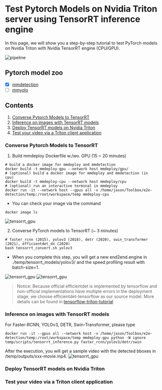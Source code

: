 # Test Pytorch Models on Nvidia Triton server using TensorRT inference engine
In this page, we will show you a step-by-step tutorial to test PyTorch models on Nvidia Triton with Nvidia TensorRT engine (CPU/GPU).

![pipeline](https://github.com/efficient-edge/e2e-detection/blob/main/media/e2e_detection.png)
## Pytorch model zoo
- [x] [mmdetection](https://github.com/open-mmlab/mmdetection)
- [ ] [mmyolo](https://github.com/open-mmlab/mmyolo)
## Contents
1. [Converse Pytorch Models to TensorRT](#converse-pytorch-models-to-tensorrt) 
2. [Inference on images with TensorRT models](#inference-on-images-with-tensorrt-models)
3. [Deploy TensorRT models on Nvidia Triton](#deploy-tensorrt-models-on-nvidia-triton)
4. [Test your video via a Triton client application](#test-your-video-via-a-triton-client-application)
### Converse Pytorch Models to TensorRT
1. Build mmdeploy Dockerfile w./wo. GPU (15 ~ 20 minutes)
```
# build a docker image for mmdeploy and mmdetection
docker build -t mmdeploy-gpu --network host mmdeploy/gpu/
# (optional) build a docker image for mmdeploy and mmdetection (in cpu)
docker build -t mmdeploy-cpu --network host mmdeploy/cpu
# (optional) run an interactive terminal in mmdeploy
docker run -it --network host --gpus all -v /home/jason/Toolbox/e2e-detection/temp:/root/workspace/temp mmdeploy-cpu
```
- You can check your image via the command
```
docker image ls
```
![tensorrt_gpu](https://github.com/efficient-edge/e2e-detection/blob/main/media/docker_gpu.png)

2. Converse PyTorch models to TensorRT (~ 3 minutes)
```
# faster_rcnn (2015), yolov3 (2018), detr (2020), swin_transformer (2021), efficientdet_dx (2020)
bash tensorrt_convert.sh yolov3
```
- When you complete this step, you will get a new end2end.engine in ./temp/tensorrt_models/yolov3/ and the speed profiling result with batch-size=1.

![tensorrt_gpu](https://github.com/efficient-edge/e2e-detection/blob/main/media/tensorrt_yolov3_model.png)
![tensorrt_gpu](https://github.com/efficient-edge/e2e-detection/blob/main/media/tensorrt_yolov3_speed.png)

> Notice: Because official efficientdet is implemented by tensorflow and non-official implementations have multiple errors in the deployment stage, we choose efficientdet-tensorflow as our source model. More details can be found in [tensorflow-triton-tutorial](https://github.com/efficient-edge/e2e-detection/blob/main/triton_tensorflow.md)
### Inference on images with TensorRT models
For Faster-RCNN, YOLOv3, DETR, Swin-Transformer, please type
```
docker run -it --gpus all --network host -v /home/jason/Toolbox/e2e-detection/temp:/root/workspace/temp mmdeploy-gpu python -W ignore temp/scripts/tensorrt_inference.py faster_rcnn/yolov3/detr/swin
```
After the execution, you will get a sample video with the detected bboxes in /temp/outputs/xxx-movie.mp4.
![tensorrt_gpu](https://github.com/efficient-edge/e2e-detection/blob/main/media/pytorch_video.png)
### Deploy TensorRT models on Nvidia Triton
### Test your video via a Triton client application